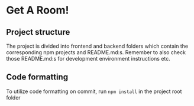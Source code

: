 # Get A Room!

## Project structure

The project is divided into frontend and backend folders which contain the corresponding npm projects and README.md:s. Remember to also check those README.md:s for development environment instructions etc.

## Code formatting

To utilize code formatting on commit, run `npm install` in the project root folder
